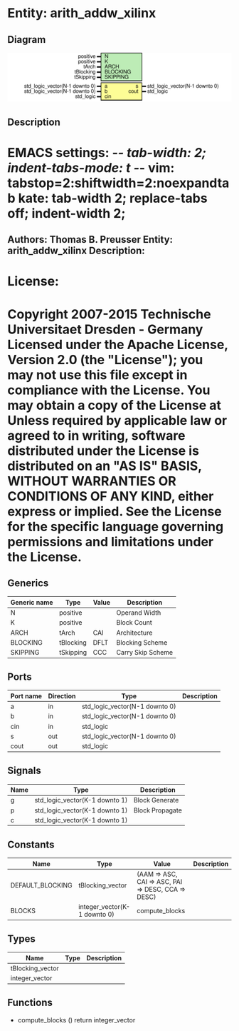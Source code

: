 # Entity: arith_addw_xilinx
## Diagram
![Diagram](arith_addw_xilinx.svg "Diagram")
## Description
EMACS settings: -*-  tab-width: 2; indent-tabs-mode: t -*-
vim: tabstop=2:shiftwidth=2:noexpandtab
kate: tab-width 2; replace-tabs off; indent-width 2;
=============================================================================
Authors:					Thomas B. Preusser
Entity:					arith_addw_xilinx
Description:
-------------------------------------
License:
=============================================================================
Copyright 2007-2015 Technische Universitaet Dresden - Germany
Licensed under the Apache License, Version 2.0 (the "License");
you may not use this file except in compliance with the License.
You may obtain a copy of the License at
Unless required by applicable law or agreed to in writing, software
distributed under the License is distributed on an "AS IS" BASIS,
WITHOUT WARRANTIES OR CONDITIONS OF ANY KIND, either express or implied.
See the License for the specific language governing permissions and
limitations under the License.
=============================================================================
## Generics
| Generic name | Type      | Value | Description       |
| ------------ | --------- | ----- | ----------------- |
| N            | positive  |       | Operand Width     |
| K            | positive  |       | Block Count       |
| ARCH         | tArch     | CAI   | Architecture      |
| BLOCKING     | tBlocking | DFLT  | Blocking Scheme   |
| SKIPPING     | tSkipping | CCC   | Carry Skip Scheme |
## Ports
| Port name | Direction | Type                           | Description |
| --------- | --------- | ------------------------------ | ----------- |
| a         | in        | std_logic_vector(N-1 downto 0) |             |
| b         | in        | std_logic_vector(N-1 downto 0) |             |
| cin       | in        | std_logic                      |             |
| s         | out       | std_logic_vector(N-1 downto 0) |             |
| cout      | out       | std_logic                      |             |
## Signals
| Name | Type                           | Description     |
| ---- | ------------------------------ | --------------- |
| g    | std_logic_vector(K-1 downto 1) | Block Generate  |
| p    | std_logic_vector(K-1 downto 1) | Block Propagate |
| c    | std_logic_vector(K-1 downto 1) |                 |
## Constants
| Name             | Type                         | Value                                               | Description |
| ---------------- | ---------------------------- | --------------------------------------------------- | ----------- |
| DEFAULT_BLOCKING | tBlocking_vector             |  (AAM => ASC, CAI => ASC, PAI => DESC, CCA => DESC) |             |
| BLOCKS           | integer_vector(K-1 downto 0) |  compute_blocks                                     |             |
## Types
| Name             | Type | Description |
| ---------------- | ---- | ----------- |
| tBlocking_vector |      |             |
| integer_vector   |      |             |
## Functions
- compute_blocks <font id="function_arguments">()</font> <font id="function_return">return integer_vector</font>
